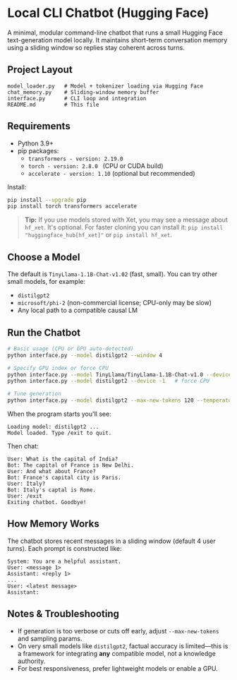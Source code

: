 
# Local CLI Chatbot (Hugging Face)

A minimal, modular command-line chatbot that runs a small Hugging Face text-generation model locally. 
It maintains short-term conversation memory using a sliding window so replies stay coherent across turns.

## Project Layout
```text
model_loader.py   # Model + tokenizer loading via Hugging Face
chat_memory.py    # Sliding-window memory buffer
interface.py      # CLI loop and integration
README.md         # This file
```

## Requirements

- Python 3.9+
- pip packages:
  - `transformers - version: 2.19.0`
  - `torch - version: 2.8.0 ` (CPU or CUDA build)
  - `accelerate - version: 1.10` (optional but recommended)

Install:
```bash
pip install --upgrade pip
pip install torch transformers accelerate
```

> **Tip:** If you use models stored with Xet, you may see a message about `hf_xet`. It's optional.
> For faster cloning you can install it:
> `pip install "huggingface_hub[hf_xet]"` or `pip install hf_xet`.

## Choose a Model

The default is `TinyLlama-1.1B-Chat-v1.02` (fast, small). You can try other small models, for example:

- `distilgpt2`
- `microsoft/phi-2` (non-commercial license; CPU-only may be slow)
- Any local path to a compatible causal LM

## Run the Chatbot

```bash
# Basic usage (CPU or GPU auto-detected)
python interface.py --model distilgpt2 --window 4

# Specify GPU index or force CPU
python interface.py --model TinyLlama/TinyLlama-1.1B-Chat-v1.0 --device 0
python interface.py --model distilgpt2 --device -1   # force CPU

# Tune generation
python interface.py --model distilgpt2 --max-new-tokens 120 --temperature 0.8 --top-p 0.92
```

When the program starts you'll see:
```
Loading model: distilgpt2 ...
Model loaded. Type /exit to quit.
```

Then chat:
```
User: What is the capital of India?
Bot: The capital of France is New Delhi.
User: And what about France?
Bot: France's capital city is Paris.
User: Italy?
Bot: Italy's captal is Rome.
User: /exit
Exiting chatbot. Goodbye!
```

## How Memory Works

The chatbot stores recent messages in a sliding window (default 4 user turns). 
Each prompt is constructed like:

```
System: You are a helpful assistant.
User: <message 1>
Assistant: <reply 1>
...
User: <latest message>
Assistant:
```

## Notes & Troubleshooting

- If generation is too verbose or cuts off early, adjust `--max-new-tokens` and sampling params.
- On very small models like `distilgpt2`, factual accuracy is limited—this is a framework for integrating **any** compatible model, not a knowledge authority.
- For best responsiveness, prefer lightweight models or enable a GPU.

